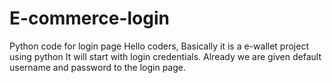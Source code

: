 # E-commerce-login
Python code for login page
Hello coders,
Basically it is a e-wallet project using python 
It will start with login credentials. Already we are given default username and password to the login page.

